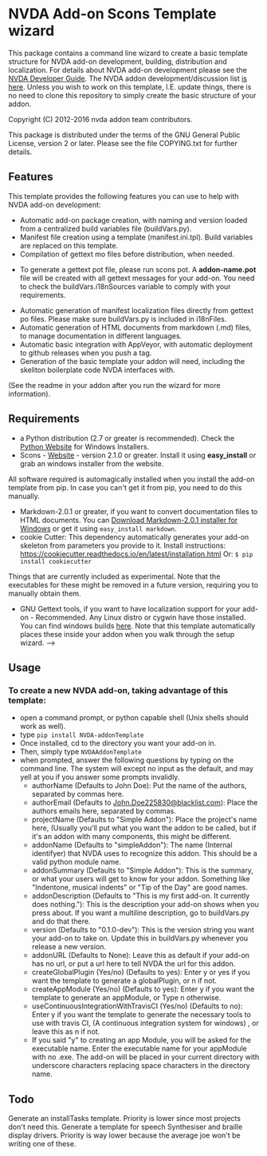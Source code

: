 # NVDA Add-on Scons Template  wizard #

This package contains a command line wizard to create a basic template structure for NVDA add-on development, building, distribution and localization.
For details about NVDA add-on development please see the [NVDA Developer Guide](http://www.nvda-project.org/documentation/developerGuide.html).
The NVDA addon development/discussion list [is here](http://www.freelists.org/list/nvda-addons). 
Unless you wish to work on this template, I.E. update things, there is no need to clone this repository to simply create the basic structure of your addon.

Copyright (C) 2012-2016 nvda addon team contributors.

This package is distributed under the terms of the GNU General Public License, version 2 or later. Please see the file COPYING.txt for further details.

## Features

This template provides the following features you can use to help with NVDA add-on development:

*	Automatic add-on package creation, with naming and version loaded from a centralized build variables file (buildVars.py).
*	Manifest file creation using a template (manifest.ini.tpl). Build variables are replaced on this template.
*	Compilation of gettext mo files before distribution, when needed.
- To generate a gettext pot file, please run scons pot. A **addon-name.pot** file will be created with all gettext messages for your add-on. You need to check the buildVars.i18nSources variable to comply with your requirements.
*	Automatic generation of manifest localization files directly from gettext po files. Please make sure buildVars.py is included in i18nFiles.
*	Automatic generation of HTML documents from markdown (.md) files, to manage documentation in different languages.
* Automatic basic integration with AppVeyor, with automatic deployment to github releases when you push a tag.
* Generation of the basic template your addon will need, including the skeliton boilerplate code NVDA interfaces with.

(See the readme in your addon after you run the wizard for more information).

## Requirements

- a Python distribution (2.7 or greater is recommended). Check the [Python Website](http://www.python.org) for Windows Installers.
- Scons - [Website](http://www.scons.org/) - version 2.1.0 or greater. Install it using **easy_install** or grab an windows installer from the website.

All software required is automagically installed when you install the add-on template from pip. In case you can't get it from pip, you need to do this manually.

- Markdown-2.0.1 or greater, if you want to convert documentation files to HTML documents. You can [Download Markdown-2.0.1 installer for Windows](https://pypi.python.org/pypi/Markdown/2.0.1) or get it using `easy_install markdown`.
- cookie Cutter: This dependency automatically generates your add-on skeleton from parameters you provide to it. Install instructions: https://cookiecutter.readthedocs.io/en/latest/installation.html Or: ` $ pip install cookiecutter `

Things that are currently included as experimental. Note that the executables for these might be removed in a future version, requiring you to manually obtain them.

- GNU Gettext tools, if you want to have localization support for your add-on - Recommended. Any Linux distro or cygwin have those installed. You can find windows builds [here](http://gnuwin32.sourceforge.net/downlinks/gettext.php). Note that this template automatically places these inside your addon when you walk through the setup wizard. -->

## Usage

### To create a new NVDA add-on, taking advantage of this template: ###

- open a command prompt, or python capable shell (Unix shells should work as well).
- type `pip install NVDA-addonTemplate`
- Once installed, cd to the directory you want your add-on in.
- Then, simply type `NVDAAddonTemplate`
- when prompted, answer the following questions by typing on the command line. The system will except no input as the default, and may yell at you if you answer some prompts invalidly.
    - authorName (Defaults to John Doe): Put the name of the authors, separated by commas here.
    - authorEmail (Defaults to John.Doe225830@blacklist.com): Place the authors emails here, separated by commas.
    - projectName (Defaults to "Simple Addon"): Place the project's name here, (Usually you'll put what you want the addon to be called, but if it's an addon with many components, this might be different.
    - addonName (Defaults to "simpleAddon"): The name (Internal identifyer) that NVDA uses to recognize this addon. This should be a valid python module name.
    - addonSummary (Defaults to "Simple Addon"): This is the summary, or what your users will get to know for your addon. Something like "Indentone, musical indents" or "Tip of the Day" are good names.
    - addonDescription (Defaults to "This is my first add-on. It currently does nothing."): This is the description your add-on shows when you press about. If you want a multiline description, go to buildVars.py and do that there.
    - version (Defaults to "0.1.0-dev"): This is the version string you want your add-on to take on. Update this in buildVars.py whenever you release a new version.
    - addonURL (Defaults to None): Leave this as default if your add-on has no url, or put a url here to tell NVDA the url for this addon.
    - createGlobalPlugin (Yes/no) (Defaults to yes): Enter y or yes if you want the template to generate a globalPlugin, or n  if not. 
    - createAppModule (Yes/no) (Defaults to yes): Enter y if you want the template to generate an appModule, or Type n otherwise.
    - useContinuousIntegrationWithTravisCI (Yes/no) (Defaults to no): Enter y if you want the template to generate the necessary tools to use with travis CI, (A continuous integration system for windows) , or leave this as n if not.
    - If you said "y" to creating an app Module, you will be asked for the executable name. Enter the executable name for your appModule with no .exe.
The add-on will be placed in your current directory with underscore characters replacing space characters in the directory name.

## Todo

Generate an installTasks template. Priority is lower since most projects don't need this.
Generate a template for speech Synthesiser and braille display drivers. Priority is way lower because the average joe won't be writing one of these.